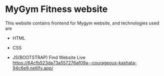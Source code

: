# MyGym Fitness website
This website contains frontend for Mygym website, and technologies used are 
* HTML    
 
* CSS

* JS(BOOTSTRAP)
Find Website Live https://64cfb523da73a557276af09a--courageous-kashata-94c6e9.netlify.app/
